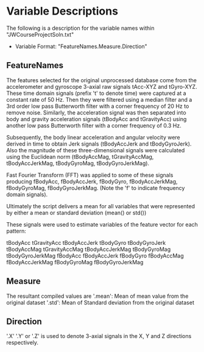 # Variable Descriptions

The following is a description for the variable names within "JWCourseProjectSoln.txt"

* Variable Format: "FeatureNames.Measure.Direction"

## FeatureNames

The features selected for the original unprocessed database come from the accelerometer and gyroscope 3-axial raw signals tAcc-XYZ and tGyro-XYZ. These time domain signals (prefix 't' to denote time) were captured at a constant rate of 50 Hz. Then they were filtered using a median filter and a 3rd order low pass Butterworth filter with a corner frequency of 20 Hz to remove noise. Similarly, the acceleration signal was then separated into body and gravity acceleration signals (tBodyAcc and tGravityAcc) using another low pass Butterworth filter with a corner frequency of 0.3 Hz.
 
Subsequently, the body linear acceleration and angular velocity were derived in time to obtain Jerk signals (tBodyAccJerk and tBodyGyroJerk). Also the magnitude of these three-dimensional signals were calculated using the Euclidean norm (tBodyAccMag, tGravityAccMag, tBodyAccJerkMag, tBodyGyroMag, tBodyGyroJerkMag). 

Fast Fourier Transform (FFT) was applied to some of these signals producing fBodyAcc, fBodyAccJerk, fBodyGyro, fBodyAccJerkMag, fBodyGyroMag, fBodyGyroJerkMag. (Note the 'f' to indicate frequency domain signals). 

Ultimately the script delivers a mean for all variables that were represented by either a mean or standard deviation (mean() or std())

These signals were used to estimate variables of the feature vector for each pattern:  

tBodyAcc
tGravityAcc
tBodyAccJerk
tBodyGyro
tBodyGyroJerk
tBodyAccMag
tGravityAccMag
tBodyAccJerkMag
tBodyGyroMag
tBodyGyroJerkMag
fBodyAcc
fBodyAccJerk
fBodyGyro
fBodyAccMag
fBodyAccJerkMag
fBodyGyroMag
fBodyGyroJerkMag

## Measure

The resultant compiled values are
'.mean': Mean of mean value from the original dataset
'.std': Mean of Standard deviation from the original dataset

## Direction

'.X' '.Y' or '.Z' is used to denote 3-axial signals in the X, Y and Z directions respectively.
